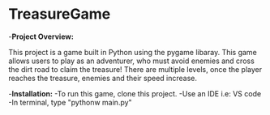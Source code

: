 
# TreasureGame

-<b>Project Overview:</b>
<p>
This project is a game built in Python using the pygame libaray. This game allows users to play as an adventurer, who must avoid enemies and cross the dirt road to claim the treasure! There are multiple levels, once
  the player reaches the treasure, enemies and their speed increase. 
</p>

-<b>Installation:</b>
  -To run this game, clone this project.
  -Use an IDE i.e: VS code
  -In terminal, type "pythonw main.py"



